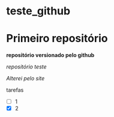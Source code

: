 # teste_github

  # Primeiro repositório
  **repositório versionado pelo github**

  *repositório teste*


  *_Alterei pelo site_*

tarefas
- [ ] 1
- [x] 2
